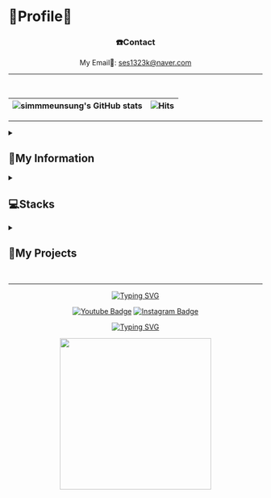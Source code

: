 <h1>🐰Profile🐰</h1>

<div align=center>
 
<h3>☎️Contact</h3>

My Email📧: ses1323k@naver.com

***

  </div>

 <br>
 <div align=center>

 |<img src="https://github-readme-stats.vercel.app/api?username=simmmeunsung&hide=contribs,prs&show_icons=true&theme=dark" alt="simmmeunsung's GitHub stats">|<img src="https://hits.seeyoufarm.com/api/count/incr/badge.svg?url=https%3A%2F%2Fgithub.com%2Fsimmmeunsung&count_bg=%23999999&title_bg=%23000000&icon=spreaker.svg&icon_color=%23FF8BF9&title=hits&edge_flat=false" alt="Hits">|
 |-|-|

</div>

***
<details>
<summary>
  <h2>🔎My Information</h2>
</summary>
 <br>
 
   [![Typing SVG](https://readme-typing-svg.demolab.com?font=Titan+One&duration=700&pause=300&color=203D5C&background=FFFFFF&center=true&vCenter=true&random=true&width=300&height=30&lines=CAU+Art%26Tech;20234383+SimEunSung)](https://git.io/typing-svg)<br><br>

 <h3>1. Fields</h3>
  2D/3D Design, Media Art, Photography, GameEngine
  <br><br>
 <h3>2. Key Roles </h3>
 Designer, Creative Director
 <h3> - 저와 같이 하면 좋은 🐹</h3>
 Programmer, Strategic Developer
 <br><br>
 <h3>3. My GitHub Goals</h3>
Assignment : Project Organization

</details>



<details>
 <summary>
 <h2>💻Stacks</h2>
 </summary>
 
<h3>3D Tools</h3>

|  ![Maya](https://img.shields.io/badge/Maya-37A5CC?style=flat-square&logo=autodesk&logoColor=white)
  ![Unity](https://img.shields.io/badge/Unity-000000?style=flat-square&logo=unity)
  ![Unreal Engine](https://img.shields.io/badge/Unreal_Engine-0E1128?style=flat-square&logo=unreal-engine&logoColor=white)
  ![Blender](https://img.shields.io/badge/Blender-F5792A?style=flat-square&logo=blender&logoColor=white)|
  <br>
  <h3>Backand</h3>
  
  |![Python](https://img.shields.io/badge/Python-3776AB?style=flat-square&logo=python&logoColor=white)
|
<h3>Environment</h3>

|![Visual Studio Code](https://img.shields.io/badge/Visual%20Studio%20Code-007ACC?style=flat-square&logo=visualstudiocode&logoColor=white)
![Git](https://img.shields.io/badge/Git-F05032?style=flat-square&logo=git&logoColor=white)
![GitHub](https://img.shields.io/badge/GitHub-181717?style=flat-square&logo=github&logoColor=white)|


 </details>

 <details>
<summary>
  <h2>📑My Projects</h2>
</summary>
<details>
 <summary>
 <h3>Computer Graphics</h3>
 </summary>
 
  ***[Project Overview]***
 <br>
Project Name: Final Project <br>
Description: Make SOR Modeller & Maze with OpenGL <br>
Language: C++ <br>
나의역할: 미로 구성, 게임 디자인, 일부 기능 구현<br>
 <br>
***[Current Status]*** <br>
Current Stage: 개발중<br>
Progress: 진행률 50%<br><br>
**-완료-**  <br>
[SOR Modeller] <br>
<img width="300" alt="KakaoTalk_20241122_133842771" src="https://github.com/user-attachments/assets/fdedc2da-fd69-456b-8d59-e0e4c7f26ea9">

[Maze & Game design] <br>
<img width="300" alt="KakaoTalk_20241122_090843947" src="https://github.com/user-attachments/assets/1924356c-de1e-46fe-9442-34d6b7ae6529">

**-진행중-**  <br>
[Place the SOR model in the maze] <br>
[Game implementation] <br>
<br>
***Timeline***  <br>
Start Date: [11/6] <br>
End Date: [12/7]

</details>
  
<details>
 <summary>
  <h3>Game Engine</h3>
 </summary>
 
 ***[Project Overview]***
 <br>
Project Name: Final Project <br>
Description: 성장형 스토리 게임  <br>
Tools: Unity, Maya, SunoAI 등<br>
Language: C# <br>
나의 역할: 일부 기획, 디자인, 리깅, 대화창 구현 등 <br>
 <br>
***[Current Status]*** <br>
Current Stage: 개발중<br>
Progress: 진행률 30%<br><br>
**-완료-**  <br>
[Flow Chart] <br>

<img width="292" alt="KakaoTalk_20241122_134848679" src="https://github.com/user-attachments/assets/160a83ee-4de2-4f3d-806f-8e5ecc49f98b">

[대화창 전개] <br>
<img width="300" alt="KakaoTalk_20241122_135102515" src="https://github.com/user-attachments/assets/e46ee69a-1e1e-4676-81a1-cbbe37bfd71c"><br>
[일부 게임 구현] <br>


**-진행중-**  <br>
[AI 영상 제작] <br>
[Game implementation] <br>
<br>
***Timeline***  <br>
Start Date: [11/1] <br>
End Date: [12/13]
</details>

<details>
 <summary>
  <h3>Diorama with Arduino</h3>
 </summary>
 
  ***[Project Overview]***
 <br>
Project Name: Well-being in Davinci Campus <br>
Description: Diorama with Arduino  <br>
Language: C++ <br>
나의 역할: 일부 기획, 디오라마 제작, 아두이노 제작 <br>
 <br>
***[Current Status]*** <br>
Current Stage: 개발중<br>
Progress: 진행률 60%<br>

**-진행중-**  <br>
[Campus Diorama] <br>
<img src="https://github.com/user-attachments/assets/2d60ca60-9a9d-4c9b-a922-5c460fd185d3" width="300">

[Arduino] <br>
<img src="https://github.com/user-attachments/assets/59827d14-c665-403f-ad92-39229ca375a4" width="300">


<img src="https://github.com/user-attachments/assets/520c55eb-d617-447b-89a7-79f6d3953f57" width="300">

<br>

***Timeline***  <br>
Start Date: [9/11] <br>
End Date: [12/10]
</details>

</details>


</details>

<br>

***

<div align=center>

[![Typing SVG](https://readme-typing-svg.demolab.com?font=Titan+One&pause=1000&color=F785BC&background=000000&center=true&vCenter=true&width=435&lines=+++++%D9%A9(%E2%9C%BF%E2%88%82%E2%80%BF%E2%88%82%E2%9C%BF)%DB%B6+Follow+Me++%D9%A9(%E2%9C%BF%E2%88%82%E2%80%BF%E2%88%82%E2%9C%BF)%DB%B6)](https://git.io/typing-svg)

[![Youtube Badge](https://img.shields.io/badge/Youtube-ff0000?style=flat-square&logo=youtube&link=https://www.youtube.com/@%EC%8B%AC%EC%9D%80%EC%84%B1-g6d)](https://www.youtube.com/@%EC%8B%AC%EC%9D%80%EC%84%B1-g6d)
[![Instagram Badge](https://img.shields.io/badge/-Instagram-FFFFF0?style=flat-square&logo=Instagram&logoColor=8B4513)](https://www.instagram.com/gnuxnue/)


[![Typing SVG](https://readme-typing-svg.demolab.com?font=Titan+One&size=15&duration=700&pause=300&color=5C442B&background=CAFCFF&center=true&vCenter=true&repeat=false&random=true&width=200&height=20&lines=%EF%BB%BF%E2%80%A2%EF%B8%A0%E1%B4%A5%E2%80%A2%EF%B8%A1+My+Puppy+Mansik%EF%BB%BF%E2%80%A2%EF%B8%A0%E1%B4%A5%E2%80%A2%EF%B8%A1+)](https://git.io/typing-svg)



<img src="https://github.com/user-attachments/assets/4c18c749-f394-4f5e-9334-422af0f10e91" width="300" />

  
</div>
